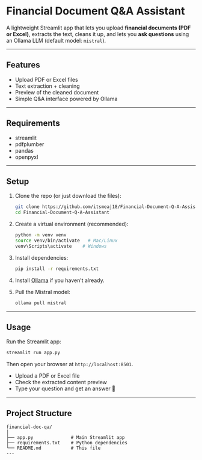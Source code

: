 #  Financial Document Q&A Assistant

A lightweight Streamlit app that lets you upload **financial documents (PDF or Excel)**, extracts the text, cleans it up, and lets you **ask questions** using an Ollama LLM (default model: `mistral`).

---

##  Features
- Upload PDF or Excel files
- Text extraction + cleaning 
- Preview of the cleaned document
- Simple Q&A interface powered by Ollama

---

## Requirements
- streamlit
- pdfplumber
- pandas
- openpyxl
---

## Setup

1. Clone the repo (or just download the files):

   ```bash
   git clone https://github.com/itsmeaj18/Financial-Document-Q-A-Assistant.git
   cd Financial-Document-Q-A-Assistant

   ```

2. Create a virtual environment (recommended):

   ```bash
   python -m venv venv
   source venv/bin/activate   # Mac/Linux
   venv\Scripts\activate    # Windows
   ```

3. Install dependencies:

   ```bash
   pip install -r requirements.txt
   ```

4. Install [Ollama](https://ollama.ai/download) if you haven’t already.

5. Pull the Mistral model:

   ```bash
   ollama pull mistral
   ```

---

## Usage

Run the Streamlit app:

```bash
streamlit run app.py
```

Then open your browser at `http://localhost:8501`.

- Upload a PDF or Excel file  
- Check the extracted content preview  
- Type your question and get an answer 🎯  

---

## Project Structure

```
financial-doc-qa/
│
├── app.py              # Main Streamlit app
├── requirements.txt    # Python dependencies
└── README.md           # This file
---



